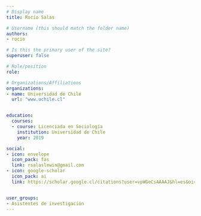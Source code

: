 ```yaml
---
# Display name
title: Rocío Salas

# Username (this should match the folder name)
authors:
- rocio

# Is this the primary user of the site?
superuser: false

# Role/position
role: 

# Organizations/Affiliations
organizations:
- name: Universidad de Chile
  url: "www.uchile.cl"


education:
  courses:
  - course: Licenciada en Sociología
    institution: Universidad de Chile 
    year: 2019

social:
- icon: envelope
  icon_pack: fas
  link: rsalaslewin@gmail.com 
- icon: google-scholar
  icon_pack: ai
  link: https://scholar.google.cl/citations?user=vpWGeCsAAAAJ&hl=es&oi=ao


user_groups:
- Asistentes de investigación
---
```


